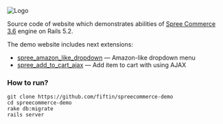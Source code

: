 ![Logo](https://spreecommerce-demo.herokuapp.com/assets/logo/spree_50-1c7335be355d4672a35c5023956d0c883f254831f3e3dae3f2ca05976ceb5e50.png)

Source code of website which demonstrates abilities of [Spree Commerce 3.6](https://github.com/spree/spree/tree/3-0-stable) engine on Rails 5.2.

The demo website includes next extensions:

* [spree_amazon_like_dropdown](https://github.com/fiftin/spree_amazon_like_dropdown/tree/3-0-stable) &mdash; Amazon-like dropdown menu
* [spree_add_to_cart_ajax](https://github.com/fiftin/spree_add_to_cart_ajax/tree/3-6-stable) &mdash; Add item to cart with using AJAX

### How to run?

```
git clone https://github.com/fiftin/spreecommerce-demo
cd spreecommerce-demo
rake db:migrate
rails server
```